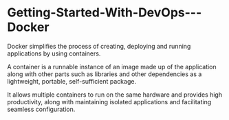 # Getting-Started-With-DevOps---Docker

Docker simplifies the process of creating, deploying and running applications by using containers.

A container is a runnable instance of an image made up of the application along with other parts such as libraries and other dependencies as a lightweight, portable, self-sufficient package.

It allows multiple containers to run on the same hardware and provides high productivity, along with maintaining isolated applications and facilitating seamless configuration.
